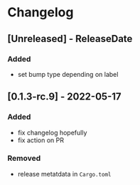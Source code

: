 # Changelog

<!-- next-header -->

## [Unreleased] - ReleaseDate

### Added

- set bump type depending on label

## [0.1.3-rc.9] - 2022-05-17

### Added

- fix changelog hopefully
- fix action on PR

### Removed

- release metatdata in `Cargo.toml`

